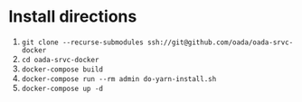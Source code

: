 Install directions
==================

1. `git clone --recurse-submodules ssh://git@github.com/oada/oada-srvc-docker`
2. `cd oada-srvc-docker`
3. `docker-compose build`
4. `docker-compose run --rm admin do-yarn-install.sh`
5. `docker-compose up -d`
